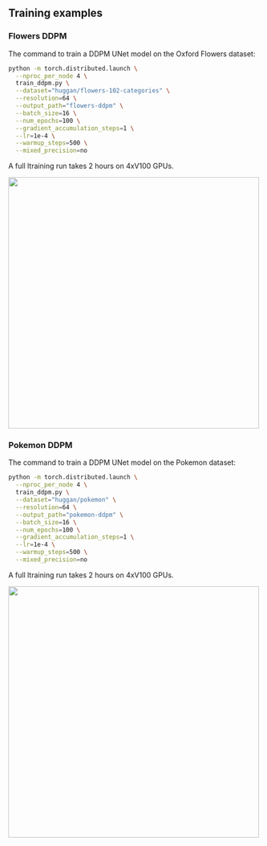 ## Training examples

### Flowers DDPM 

The command to train a DDPM UNet model on the Oxford Flowers dataset:

```bash
python -m torch.distributed.launch \
  --nproc_per_node 4 \
  train_ddpm.py \
  --dataset="huggan/flowers-102-categories" \
  --resolution=64 \
  --output_path="flowers-ddpm" \
  --batch_size=16 \
  --num_epochs=100 \
  --gradient_accumulation_steps=1 \
  --lr=1e-4 \
  --warmup_steps=500 \
  --mixed_precision=no
```

A full ltraining run takes 2 hours on 4xV100 GPUs.

<img src="https://user-images.githubusercontent.com/26864830/173855866-5628989f-856b-4725-a944-d6c09490b2df.png" width="500" />


### Pokemon DDPM 

The command to train a DDPM UNet model on the Pokemon dataset:

```bash
python -m torch.distributed.launch \
  --nproc_per_node 4 \
  train_ddpm.py \
  --dataset="huggan/pokemon" \
  --resolution=64 \
  --output_path="pokemon-ddpm" \
  --batch_size=16 \
  --num_epochs=100 \
  --gradient_accumulation_steps=1 \
  --lr=1e-4 \
  --warmup_steps=500 \
  --mixed_precision=no
```

A full ltraining run takes 2 hours on 4xV100 GPUs.

<img src="https://user-images.githubusercontent.com/26864830/173856733-4f117f8c-97bd-4f51-8002-56b488c96df9.png" width="500" />
